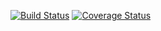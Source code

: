 [![Build Status](https://travis-ci.org/klapuch/Time.svg?branch=master)](https://travis-ci.org/klapuch/Time) [![Coverage Status](https://coveralls.io/repos/github/klapuch/Time/badge.svg?branch=master)](https://coveralls.io/github/klapuch/Time?branch=master) 
